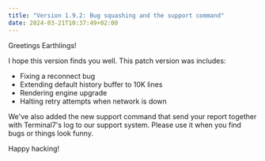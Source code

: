 ```yaml
---
title: "Version 1.9.2: Bug squashing and the support command"
date: 2024-03-21T10:37:49+02:00
---
```


Greetings Earthlings!

I hope this version finds you well. This patch version was includes:

- Fixing a reconnect bug
- Extending default history buffer to 10K lines
- Rendering engine upgrade
- Halting retry attempts when network is down

We've also added the new support command that send your report together with
Terminal7's log to our support system. Please use it when you find bugs or things look funny.

Happy hacking!
